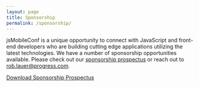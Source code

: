 ```yaml
---
layout: page
title: Sponsorship
permalink: /sponsorship/
---
```


jsMobileConf is a unique opportunity to connect with JavaScript and front-end developers who are building cutting edge applications utilizing the latest technologies. We have a number of sponsorship opportunities available. Please check out our [sponsorship prospectus](/assets/pdf/sponsor-packet.pdf) or reach out to [rob.lauer@progress.com](mailto:rob.lauer@progress.com).

<div class="sponsors-btn-area">
    <a class="lgx-btn lgx-btn-big" href="/assets/pdf/sponsor-packet.pdf"><span>Download Sponsorship Prospectus</span></a>
</div>
